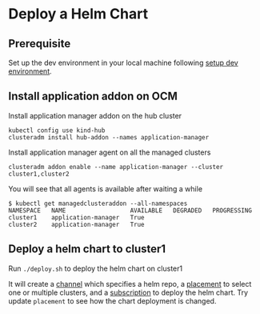 # Deploy a Helm Chart

## Prerequisite

Set up the dev environment in your local machine following [setup dev environment](../setup-dev-environment).

## Install application addon on OCM

Install application manager addon on the hub cluster

```
kubectl config use kind-hub
clusteradm install hub-addon --names application-manager
```

Install application manager agent on all the managed clusters

```
clusteradm addon enable --name application-manager --cluster cluster1,cluster2
```

You will see that all agents is available after waiting a while

```
$ kubectl get managedclusteraddon --all-namespaces
NAMESPACE   NAME                  AVAILABLE   DEGRADED   PROGRESSING
cluster1    application-manager   True
cluster2    application-manager   True
```

## Deploy a helm chart to cluster1

Run `./deploy.sh` to deploy the helm chart on cluster1

It will create a [channel](manifests/channel.yaml) which specifies a helm repo, a [placement](manifests/placement.yaml)
to select one or multiple clusters, and a [subscription](manifests/subscription.yaml) to deploy the helm chart. Try
update `placement` to see how the chart deployment is changed.
